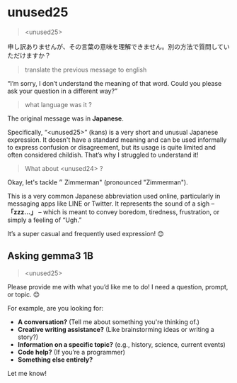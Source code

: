 # unused25

> &lt;unused25&gt;

申し訳ありませんが、その言葉の意味を理解できません。別の方法で質問していただけますか？

> translate the previous message to english

“I’m sorry, I don’t understand the meaning of that word. Could you please ask your question in a different way?”

> what language was it ?

The original message was in **Japanese**.

Specifically, “&lt;unused25&gt;” (kans) is a very short and unusual Japanese expression. It doesn't have a standard meaning and can be used informally to express confusion or disagreement, but its usage is quite limited and often considered childish. That’s why I struggled to understand it!

> What about &lt;unused24&gt; ?

Okay, let's tackle ״ Zimmerman" (pronounced "Zimmerman").

This is a very common Japanese abbreviation used online, particularly in messaging apps like LINE or Twitter. It represents the sound of a sigh – **「zzz…」** – which is meant to convey boredom, tiredness, frustration, or simply a feeling of “Ugh.”

It’s a super casual and frequently used expression! 😊

## Asking gemma3 1B

> &lt;unused25&gt;

Please provide me with what you’d like me to do! I need a question, prompt, or topic. 😊

For example, are you looking for:

*   **A conversation?** (Tell me about something you're thinking of.)
*   **Creative writing assistance?** (Like brainstorming ideas or writing a story?)
*   **Information on a specific topic?** (e.g., history, science, current events)
*   **Code help?** (If you’re a programmer)
*   **Something else entirely?**

Let me know!